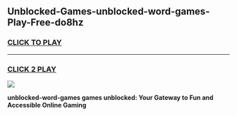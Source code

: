 
## Unblocked-Games-unblocked-word-games-Play-Free-do8hz
<h3>
<a href="https://premium76.site?title=unblocked-word-games&ref=18A">CLICK TO PLAY</a></h3>
<hr>

<h3>
<a href="https://premium76.site?title=unblocked-word-games&ref=18A">CLICK 2 PLAY</a>
  
</h3>

<a href="https://premium76.site?title=unblocked-word-games&ref=18A"><img src="https://clearcache.store/games.png"></a>


**unblocked-word-games games unblocked: Your Gateway to Fun and Accessible Online Gaming**

